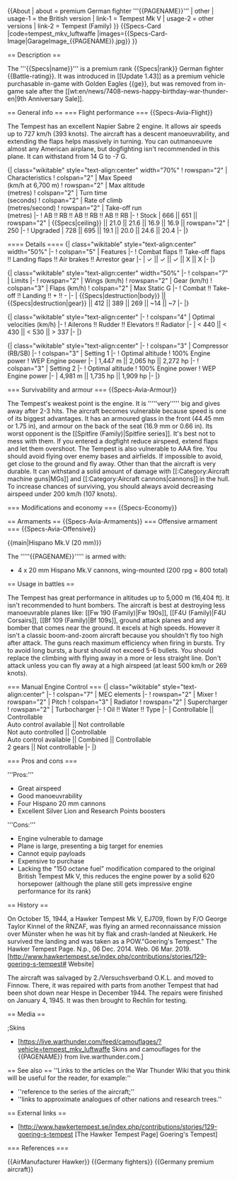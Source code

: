 {{About
| about = premium German fighter '''{{PAGENAME}}'''
| other
| usage-1 = the British version
| link-1 = Tempest Mk V
| usage-2 = other versions
| link-2 = Tempest (Family)
}}
{{Specs-Card
|code=tempest_mkv_luftwaffe
|images={{Specs-Card-Image|GarageImage_{{PAGENAME}}.jpg}}
}}

== Description ==
<!-- ''In the description, the first part should be about the history of and the creation and combat usage of the aircraft, as well as its key features. In the second part, tell the reader about the aircraft in the game. Insert a screenshot of the vehicle, so that if the novice player does not remember the vehicle by name, he will immediately understand what kind of vehicle the article is talking about.'' -->
The '''{{Specs|name}}''' is a premium rank {{Specs|rank}} German fighter {{Battle-rating}}. It was introduced in [[Update 1.43]] as a premium vehicle purchasable in-game with Golden Eagles {{ge}}, but was removed from in-game sale after the [[wt:en/news/7408-news-happy-birthday-war-thunder-en|9th Anniversary Sale]].

== General info ==
=== Flight performance ===
{{Specs-Avia-Flight}}
<!-- ''Describe how the aircraft behaves in the air. Speed, manoeuvrability, acceleration and allowable loads - these are the most important characteristics of the vehicle.'' -->
The Tempest has an excellent Napier Sabre 2 engine. It allows air speeds up to 727 km/h (393 knots). The aircraft has a descent manoeuvrability, and extending the flaps helps massively in turning. You can outmanoeuvre almost any American airplane, but dogfighting isn't recommended in this plane. It can withstand from 14 G to -7 G.

{| class="wikitable" style="text-align:center" width="70%"
! rowspan="2" | Characteristics
! colspan="2" | Max Speed<br>(km/h at 6,700 m)
! rowspan="2" | Max altitude<br>(metres)
! colspan="2" | Turn time<br>(seconds)
! colspan="2" | Rate of climb<br>(metres/second)
! rowspan="2" | Take-off run<br>(metres)
|-
! AB !! RB !! AB !! RB !! AB !! RB
|-
! Stock
| 666 || 651 || rowspan="2" | {{Specs|ceiling}} || 21.0 || 21.6 || 16.9 || 16.9 || rowspan="2" | 250
|-
! Upgraded
| 728 || 695 || 19.1 || 20.0 || 24.6 || 20.4
|-
|}

==== Details ====
{| class="wikitable" style="text-align:center" width="50%"
|-
! colspan="5" | Features
|-
! Combat flaps !! Take-off flaps !! Landing flaps !! Air brakes !! Arrestor gear
|-
| ✓ || ✓ || ✓ || X || X     <!-- ✓ -->
|-
|}

{| class="wikitable" style="text-align:center" width="50%"
|-
! colspan="7" | Limits
|-
! rowspan="2" | Wings (km/h)
! rowspan="2" | Gear (km/h)
! colspan="3" | Flaps (km/h)
! colspan="2" | Max Static G
|-
! Combat !! Take-off !! Landing !! + !! -
|-
| {{Specs|destruction|body}} || {{Specs|destruction|gear}} || 412 || 389 || 269 || ~14 || ~7
|-
|}

{| class="wikitable" style="text-align:center"
|-
! colspan="4" | Optimal velocities (km/h)
|-
! Ailerons !! Rudder !! Elevators !! Radiator
|-
| < 440 || < 430 || < 530 || > 337
|-
|}

{| class="wikitable" style="text-align:center"
|-
! colspan="3" | Compressor (RB/SB)
|-
! colspan="3" | Setting 1
|-
! Optimal altitude
! 100% Engine power
! WEP Engine power
|-
| 1,447 m || 2,065 hp || 2,272 hp
|-
! colspan="3" | Setting 2
|-
! Optimal altitude
! 100% Engine power
! WEP Engine power
|-
| 4,981 m || 1,735 hp || 1,909 hp
|-
|}

=== Survivability and armour ===
{{Specs-Avia-Armour}}
<!-- ''Examine the survivability of the aircraft. Note how vulnerable the structure is and how secure the pilot is, whether the fuel tanks are armoured, etc. Describe the armour, if there is any, and also mention the vulnerability of other critical aircraft systems.'' -->
The Tempest's weakest point is the engine. It is '''''very''''' big and gives away after 2-3 hits. The aircraft becomes vulnerable because speed is one of its biggest advantages. It has an armoured glass in the front (44.45 mm or 1.75 in), and armour on the back of the seat (16.9 mm or 0.66 in). Its worst opponent is the [[Spitfire (Family)|Spitfire series]]. It's best not to mess with them. If you entered a dogfight reduce airspeed, extend flaps and let them overshoot. The Tempest is also vulnerable to AAA fire. You should avoid flying over enemy bases and airfields. If impossible to avoid, get close to the ground and fly away. Other than that the aircraft is very durable. It can withstand a solid amount of damage with [[:Category:Aircraft machine guns|MGs]] and [[:Category:Aircraft cannons|cannons]] in the hull. To increase chances of surviving, you should always avoid decreasing airspeed under 200 km/h (107 knots).

=== Modifications and economy ===
{{Specs-Economy}}

== Armaments ==
{{Specs-Avia-Armaments}}
=== Offensive armament ===
{{Specs-Avia-Offensive}}
<!-- ''Describe the offensive armament of the aircraft, if any. Describe how effective the cannons and machine guns are in a battle, and also what belts or drums are better to use. If there is no offensive weaponry, delete this subsection.'' -->
{{main|Hispano Mk.V (20 mm)}}

The '''''{{PAGENAME}}''''' is armed with:

* 4 x 20 mm Hispano Mk.V cannons, wing-mounted (200 rpg = 800 total)

== Usage in battles ==
<!-- ''Describe the tactics of playing in the aircraft, the features of using aircraft in a team and advice on tactics. Refrain from creating a "guide" - do not impose a single point of view, but instead, give the reader food for thought. Examine the most dangerous enemies and give recommendations on fighting them. If necessary, note the specifics of the game in different modes (AB, RB, SB).'' -->

The Tempest has great performance in altitudes up to 5,000 m (16,404 ft). It isn't recommended to hunt bombers. The aircraft is best at destroying less manoeuvrable planes like: [[Fw 190 (Family)|Fw 190s]], [[F4U (Family)|F4U Corsairs]], [[Bf 109 (Family)|Bf 109s]], ground attack planes and any bomber that comes near the ground. It excels at high speeds. However it isn't a classic boom-and-zoom aircraft because you shouldn't fly too high after attack. The guns reach maximum efficiency when firing in bursts. Try to avoid long bursts, a burst should not exceed 5-6 bullets. You should replace the climbing with flying away in a more or less straight line. Don't attack unless you can fly away at a high airspeed (at least 500 km/h or 269 knots).

=== Manual Engine Control ===
{| class="wikitable" style="text-align:center"
|-
! colspan="7" | MEC elements
|-
! rowspan="2" | Mixer
! rowspan="2" | Pitch
! colspan="3" | Radiator
! rowspan="2" | Supercharger
! rowspan="2" | Turbocharger
|-
! Oil !! Water !! Type
|-
| Controllable || Controllable<br>Auto control available || Not controllable<br>Not auto controlled || Controllable<br>Auto control available || Combined || Controllable<br>2 gears || Not controllable
|-
|}

=== Pros and cons ===
<!-- ''Summarise and briefly evaluate the vehicle in terms of its characteristics and combat effectiveness. Mark its pros and cons in the bulleted list. Try not to use more than 6 points for each of the characteristics. Avoid using categorical definitions such as "bad", "good" and the like - use substitutions with softer forms such as "inadequate" and "effective".'' -->

'''Pros:'''

* Great airspeed
* Good manoeuvrability
* Four Hispano 20 mm cannons
* Excellent Silver Lion and Research Points boosters

'''Cons:'''

* Engine vulnerable to damage
* Plane is large, presenting a big target for enemies
* Cannot equip payloads
* Expensive to purchase
* Lacking the "150 octane fuel" modification compared to the original British Tempest Mk V, this reduces the engine power by a solid 620 horsepower (although the plane still gets impressive engine performance for its rank)

== History ==
<!-- ''Describe the history of the creation and combat usage of the aircraft in more detail than in the introduction. If the historical reference turns out to be too long, take it to a separate article, taking a link to the article about the vehicle and adding a block "/History" (example: <nowiki>https://wiki.warthunder.com/(Vehicle-name)/History</nowiki>) and add a link to it here using the <code>main</code> template. Be sure to reference text and sources by using <code><nowiki><ref></ref></nowiki></code>, as well as adding them at the end of the article with <code><nowiki><references /></nowiki></code>. This section may also include the vehicle's dev blog entry (if applicable) and the in-game encyclopedia description (under <code><nowiki>=== In-game description ===</nowiki></code>, also if applicable).'' -->
On October 15, 1944, a Hawker Tempest Mk V, EJ709, flown by F/O George Taylor Kinnel of the RNZAF, was flying an armed reconnaissance mission over Münster when he was hit by flak and crash-landed at Nieukerk. He survived the landing and was taken as a POW.<ref name="GoeringTempest">"Goering's Tempest." The Hawker Tempest Page. N.p., 06 Dec. 2014. Web. 06 Mar. 2019. [http://www.hawkertempest.se/index.php/contributions/stories/129-goering-s-tempest# Website]</ref>

The aircraft was salvaged by 2./Versuchsverband O.K.L. and moved to Finnow. There, it was repaired with parts from another Tempest that had been shot down near Hespe in December 1944. The repairs were finished on January 4, 1945. It was then brought to Rechlin for testing.<ref name="GoeringTempest" />

== Media ==
<!-- ''Excellent additions to the article would be video guides, screenshots from the game, and photos.'' -->

;Skins
* [https://live.warthunder.com/feed/camouflages/?vehicle=tempest_mkv_luftwaffe Skins and camouflages for the {{PAGENAME}} from live.warthunder.com.]

== See also ==
''Links to the articles on the War Thunder Wiki that you think will be useful for the reader, for example:''
* ''reference to the series of the aircraft;''
* ''links to approximate analogues of other nations and research trees.''

== External links ==
<!-- ''Paste links to sources and external resources, such as:''
* ''topic on the official game forum;''
* ''other literature.'' -->

* [http://www.hawkertempest.se/index.php/contributions/stories/129-goering-s-tempest <nowiki>[The Hawker Tempest Page]</nowiki> Goering's Tempest]

=== References ===
<references />

{{AirManufacturer Hawker}}
{{Germany fighters}}
{{Germany premium aircraft}}